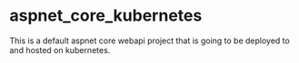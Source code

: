 # aspnet_core_kubernetes

This is a default aspnet core webapi project that is going to be deployed to and hosted on kubernetes.
